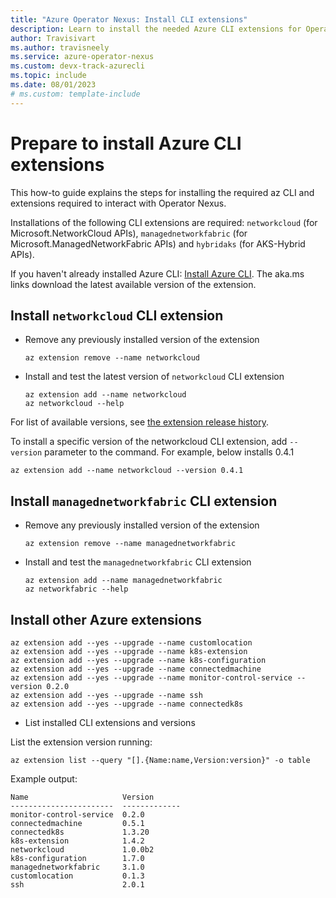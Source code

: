 ```yaml
---
title: "Azure Operator Nexus: Install CLI extensions"
description: Learn to install the needed Azure CLI extensions for Operator Nexus
author: Travisivart
ms.author: travisneely
ms.service: azure-operator-nexus
ms.custom: devx-track-azurecli
ms.topic: include
ms.date: 08/01/2023
# ms.custom: template-include
---
```


# Prepare to install Azure CLI extensions
This how-to guide explains the steps for installing the required az CLI and extensions required to interact with Operator Nexus.

Installations of the following CLI extensions are required:
`networkcloud` (for Microsoft.NetworkCloud APIs), `managednetworkfabric` (for Microsoft.ManagedNetworkFabric APIs) and `hybridaks` (for AKS-Hybrid APIs).

If you haven't already installed Azure CLI: [Install Azure CLI][installation-instruction]. The aka.ms links download the latest available version of the extension.

## Install `networkcloud` CLI extension

- Remove any previously installed version of the extension

    ```azurecli
    az extension remove --name networkcloud
    ```


- Install and test the latest version of `networkcloud` CLI extension

    ```azurecli
    az extension add --name networkcloud
    az networkcloud --help
    ```

For list of available versions, see [the extension release history][az-cli-networkcloud-cli-versions].

To install a specific version of the networkcloud CLI extension, add `--version` parameter to the command. For example, below installs 0.4.1

```azurecli
az extension add --name networkcloud --version 0.4.1
```

## Install `managednetworkfabric` CLI extension

- Remove any previously installed version of the extension

    ```azurecli
    az extension remove --name managednetworkfabric
    ```

- Install and test the `managednetworkfabric` CLI extension

    ```azurecli
    az extension add --name managednetworkfabric
    az networkfabric --help
    ```

## Install other Azure extensions

   ```azurecli
   az extension add --yes --upgrade --name customlocation
   az extension add --yes --upgrade --name k8s-extension
   az extension add --yes --upgrade --name k8s-configuration
   az extension add --yes --upgrade --name connectedmachine
   az extension add --yes --upgrade --name monitor-control-service --version 0.2.0
   az extension add --yes --upgrade --name ssh
   az extension add --yes --upgrade --name connectedk8s
   ```

- List installed CLI extensions and versions

List the extension version running:

```azurecli
az extension list --query "[].{Name:name,Version:version}" -o table
```

Example output:

```output
Name                     Version
-----------------------  -------------
monitor-control-service  0.2.0
connectedmachine         0.5.1
connectedk8s             1.3.20
k8s-extension            1.4.2
networkcloud             1.0.0b2
k8s-configuration        1.7.0
managednetworkfabric     3.1.0
customlocation           0.1.3
ssh                      2.0.1
```

<!-- LINKS - External -->
[installation-instruction]: https://aka.ms/azcli

[az-cli-networkcloud-cli-versions]: https://github.com/Azure/azure-cli-extensions/blob/main/src/networkcloud/HISTORY.rst
